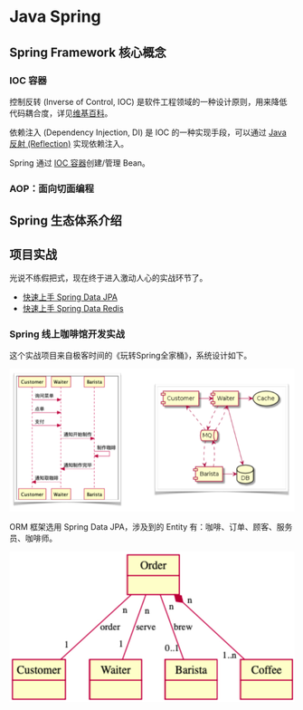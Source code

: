 # Java Spring
## Spring Framework 核心概念
### IOC 容器
控制反转 (Inverse of Control, IOC) 是软件工程领域的一种设计原则，用来降低代码耦合度，详见[维基百科](https://en.wikipedia.org/wiki/Inversion_of_control)。

依赖注入 (Dependency Injection, DI) 是 IOC 的一种实现手段，可以通过 [Java 反射 (Reflection)](/pages/java-reflection/) 实现依赖注入。

Spring 通过 [IOC 容器](/pages/spring-ioc-container/)创建/管理 Bean。

### AOP：面向切面编程

## Spring 生态体系介绍

## 项目实战
光说不练假把式，现在终于进入激动人心的实战环节了。

- [快速上手 Spring Data JPA](/pages/java-tutorial-spring-data-jpa)
- [快速上手 Spring Data Redis](/pages/java-tutorial-spring-data-redis)

### Spring 线上咖啡馆开发实战
这个实战项目来自极客时间的《玩转Spring全家桶》，系统设计如下。

![系统设计图](./img/system-design.png)

ORM 框架选用 Spring Data JPA，涉及到的 Entity 有：咖啡、订单、顾客、服务员、咖啡师。

![](./img/entities.jpg)
